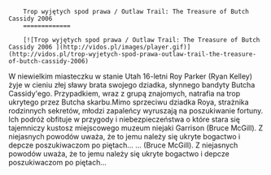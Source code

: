 
        Trop wyjętych spod prawa / Outlaw Trail: The Treasure of Butch Cassidy 2006 
        =============
        
        [![Trop wyjętych spod prawa / Outlaw Trail: The Treasure of Butch Cassidy 2006 ](http://vidos.pl/images/player.gif)](http://vidos.pl/trop-wyjetych-spod-prawa-outlaw-trail-the-treasure-of-butch-cassidy-2006)
        
        
 W niewielkim miasteczku w stanie Utah 16-letni Roy Parker (Ryan Kelley) żyje w cieniu złej sławy brata swojego dziadka, słynnego bandyty Butcha Cassidy'ego. Przypadkiem, wraz z grupą znajomych, natrafia na trop ukrytego przez Butcha skarbu.Mimo sprzeciwu dziadka Roya, strażnika rodzinnych sekretów, młodzi zapaleńcy wyruszają na poszukiwanie fortuny. Ich podróż obfituje w przygody i niebezpieczeństwa o które stara się tajemniczy kustosz miejscowego muzeum niejaki Garrison (Bruce McGill). Z niejasnych powodów uważa, że to jemu należy się ukryte bogactwo i depcze poszukiwaczom po piętach...  ... (Bruce McGill). Z niejasnych powodów uważa, że to jemu należy się ukryte bogactwo i depcze poszukiwaczom po piętach...
    